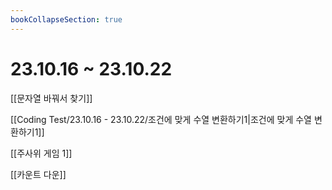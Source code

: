 ```yaml
---
bookCollapseSection: true
---
```


# 23.10.16 ~ 23.10.22

[[문자열 바꿔서 찾기]]

[[Coding Test/23.10.16 - 23.10.22/조건에 맞게 수열 변환하기1|조건에 맞게 수열 변환하기1]]

[[주사위 게임 1]]

[[카운트 다운]]